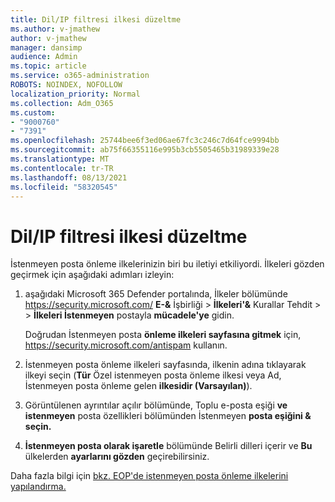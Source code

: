 ```yaml
---
title: Dil/IP filtresi ilkesi düzeltme
ms.author: v-jmathew
author: v-jmathew
manager: dansimp
audience: Admin
ms.topic: article
ms.service: o365-administration
ROBOTS: NOINDEX, NOFOLLOW
localization_priority: Normal
ms.collection: Adm_O365
ms.custom:
- "9000760"
- "7391"
ms.openlocfilehash: 25744bee6f3ed06ae67fc3c246c7d64fce9994bb
ms.sourcegitcommit: ab75f66355116e995b3cb5505465b31989339e28
ms.translationtype: MT
ms.contentlocale: tr-TR
ms.lasthandoff: 08/13/2021
ms.locfileid: "58320545"
---
```

# <a name="fix-languageip-filter-policy"></a>Dil/IP filtresi ilkesi düzeltme

İstenmeyen posta önleme ilkelerinizin biri bu iletiyi etkiliyordi. İlkeleri gözden geçirmek için aşağıdaki adımları izleyin:

1. aşağıdaki Microsoft 365 Defender portalında, İlkeler bölümünde <https://security.microsoft.com/> **E-&** İşbirliği \> **İlkeleri'&** Kurallar Tehdit \>  \> **İlkeleri İstenmeyen** postayla **mücadele'ye** gidin.

   Doğrudan İstenmeyen posta **önleme ilkeleri sayfasına gitmek** için, <https://security.microsoft.com/antispam> kullanın.

2. İstenmeyen posta önleme ilkeleri sayfasında, ilkenin adına tıklayarak ilkeyi  seçin (**Tür** Özel istenmeyen posta önleme ilkesi veya Ad, İstenmeyen posta önleme gelen  **ilkesidir (Varsayılan)**). 
3. Görüntülenen ayrıntılar açılır bölümünde, Toplu e-posta eşiği **ve istenmeyen** posta özellikleri bölümünden İstenmeyen **posta eşiğini & seçin.**
4. **İstenmeyen posta olarak işaretle** bölümünde Belirli dilleri içerir ve **Bu** ülkelerden **ayarlarını gözden** geçirebilirsiniz.

Daha fazla bilgi için [bkz. EOP'de istenmeyen posta önleme ilkelerini yapılandırma.](https://docs.microsoft.com/microsoft-365/security/office-365-security/configure-your-spam-filter-policies)
